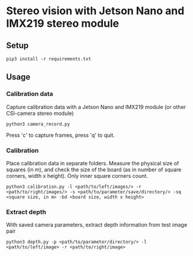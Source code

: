 # Stereo vision with Jetson Nano and IMX219 stereo module
## Setup
```
pip3 install -r requirements.txt
```
## Usage
### Calibration data
Capture calibration data with a Jetson Nano and IMX219 module (or other CSI-camera stereo module)
```
python3 camera_record.py
```
Press 'c' to capture frames, press 'q' to quit.

### Calibration
Place calibration data in separate folders.
Measure the physical size of squares (in m), and check the size of the board (as in number of square corners, width x height).
Only inner square corners count.
```
python3 calibration.py -l <path/to/left/images/> -r <path/to/right/images/> -s <path/to/parameter/save/directory/> -sq <square size, in m> -bd <board size, width x height>
```
### Extract depth
With saved camera parameters, extract depth information from test image pair
```
python3 depth.py -p <path/to/parameter/directory/> -l <path/to/left/image> -r <path/to/right/image>
```
